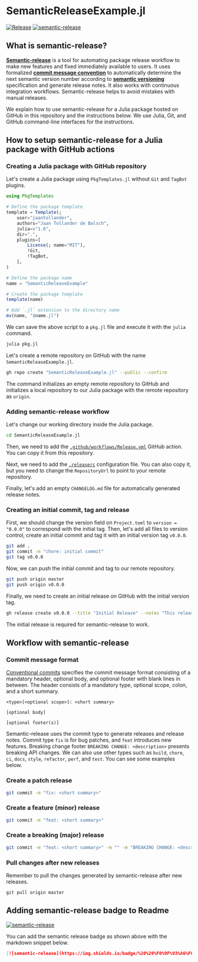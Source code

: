 # SemanticReleaseExample.jl
[![Release](https://github.com/jaantollander/SemanticReleaseExample.jl/actions/workflows/Release.yml/badge.svg)](https://github.com/jaantollander/SemanticReleaseExample.jl/actions/workflows/Release.yml)
[![semantic-release](https://img.shields.io/badge/%20%20%F0%9F%93%A6%F0%9F%9A%80-semantic--release-e10079.svg)](https://github.com/semantic-release/semantic-release)

## What is semantic-release?
[**Semantic-release**](https://github.com/semantic-release/semantic-release) is a tool for automating package release workflow to make new features and fixed immediately available to users. It uses formalized [**commit message convention**](https://www.conventionalcommits.org) to automatically determine the next semantic version number according to [**semantic versioning**](https://semver.org/) specification and generate release notes. It also works with continuous integration workflows. Semantic-release helps to avoid mistakes with manual releases.

We explain how to use semantic-release for a Julia package hosted on GitHub in this repository and the instructions below. We use Julia, Git, and GitHub command-line interfaces for the instructions.


## How to setup semantic-release for a Julia package with GitHub actions
### Creating a Julia package with GitHub repository
Let's create a Julia package using `PkgTemplates.jl` without `Git` and `TagBot` plugins.

```julia
using PkgTemplates

# Define the package template
template = Template(;
    user="jaantollander",
    authors="Jaan Tollander de Balsch",
    julia=v"1.6",
    dir=".",
    plugins=[
        License(; name="MIT"),
        !Git,
        !TagBot,
    ],
)

# Define the package name
name = "SemanticReleaseExample"

# Create the package template
template(name)

# Add `.jl` extension to the directory name
mv(name, "$name.jl")
```

We can save the above script to a `pkg.jl` file and execute it with the `julia` command.

```bash
julia pkg.jl
```

Let's create a remote repository on GitHub with the name `SemanticReleaseExample.jl`.

```bash
gh repo create "SemanticReleaseExample.jl" --public --confirm
```

The command initializes an empty remote repository to GitHub and initializes a local repository to our Julia package with the remote repository as `origin`.

### Adding semantic-release workflow
Let's change our working directory inside the Julia package.

```bash
cd SemanticReleaseExample.jl
```

Then, we need to add the [`.github/workflows/Release.yml`](./.github/workflows/Release.yml) GitHub action. You can copy it from this repository.

Next, we need to add the [`.releaserc`](./.releaserc) configuration file. You can also copy it, but you need to change the `RepositoryUrl` to point to your remote repository.

Finally, let's add an empty `CHANGELOG.md` file for automatically generated release notes.

### Creating an initial commit, tag and release
First, we should change the version field on `Project.toml` to `version = "0.0.0"` to correspond with the initial tag. Then, let's add all files to version control, create an initial commit and tag it with an initial version tag `v0.0.0`.

```bash
git add .
git commit -m "chore: initial commit"
git tag v0.0.0
```

Now, we can push the initial commit and tag to our remote repository.

```bash
git push origin master
git push origin v0.0.0
```

Finally, we need to create an initial release on GitHub with the initial version tag. 

```bash
gh release create v0.0.0 --title "Initial Release" --notes "This release corresponds to the initial commit on the repository and is meant to kickstart the semantic release process."
```

The initial release is required for semantic-release to work.


## Workflow with semantic-release
### Commit message format
[Conventional commits](https://www.conventionalcommits.org/en/v1.0.0/) specifies the commit message format consisting of a mandatory header, optional body, and optional footer with blank lines in between. The header consists of a mandatory type, optional scope, colon, and a short summary.

```
<type>[<optional scope>]: <short summary>

[optional body]

[optional footer(s)]
```

Semantic-release uses the commit type to generate releases and release notes. Commit type `fix` is for bug patches, and `feat` introduces new features. Breaking change footer `BREAKING CHANGE: <description>` presents breaking API changes. We can also use other types such as `build`, `chore`, `ci`, `docs`, `style`, `refactor`, `perf`, and `test`. You can see some examples below.

### Create a patch release

```bash
git commit -m "fix: <short summary>"
```

### Create a feature (minor) release

```bash
git commit -m "feat: <short summary>"
```

### Create a breaking (major) release

```bash
git commit -m "feat: <short summary>" -m "" -m "BREAKING CHANGE: <description>"
```

### Pull changes after new releases
Remember to pull the changes generated by semantic-release after new releases.

```
git pull origin master
```


## Adding semantic-release badge to Readme
[![semantic-release](https://img.shields.io/badge/%20%20%F0%9F%93%A6%F0%9F%9A%80-semantic--release-e10079.svg)](https://github.com/semantic-release/semantic-release)

You can add the semantic release badge as shown above with the markdown snippet below.

```markdown
[![semantic-release](https://img.shields.io/badge/%20%20%F0%9F%93%A6%F0%9F%9A%80-semantic--release-e10079.svg)](https://github.com/semantic-release/semantic-release)
```

